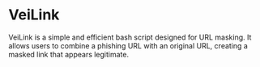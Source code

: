 # VeiLink
VeiLink is a simple and efficient bash script designed for URL masking. It allows users to combine a phishing URL with an original URL, creating a masked link that appears legitimate.

